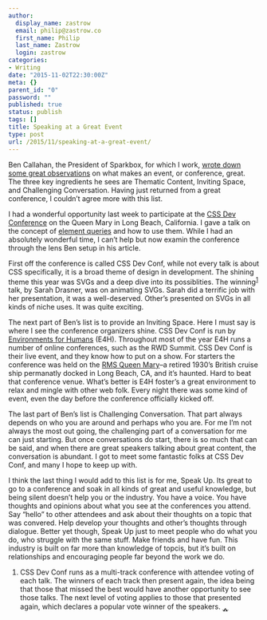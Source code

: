 ```yaml
---
author:
  display_name: zastrow
  email: philip@zastrow.co
  first_name: Philip
  last_name: Zastrow
  login: zastrow
categories:
- Writing
date: "2015-11-02T22:30:00Z"
meta: {}
parent_id: "0"
password: ""
published: true
status: publish
tags: []
title: Speaking at a Great Event
type: post
url: /2015/11/speaking-at-a-great-event/
---
```

<p>Ben Callahan, the President of Sparkbox, for which I work, <a href="http://words.bencallahan.com/what-makes-a-great-event/">wrote down some great observations</a> on what makes an event, or conference, great. The three key ingredients he sees are Thematic Content, Inviting Space, and Challenging Conversation. Having just returned from a great conference, I couldn’t agree more with this list.</p>
<p>I had a wonderful opportunity last week to participate at the <a href="http://cssdevconf.com">CSS Dev Conference</a> on the Queen Mary in Long Beach, California. I gave a talk on the concept of <a href="http://zastrow.co/speaking/css-dev-conf-2015/">element queries</a> and how to use them. While I had an absolutely wonderful time, I can’t help but now examin the conference through the lens Ben setup in his article.</p>
<p>First off the conference is called CSS Dev Conf, while not every talk is about CSS specifically, it is a broad theme of design in development. The shining theme this year was SVGs and a deep dive into its possiblities. The winning<sup id="fnref:1"><a href="#fn:1" class="footnote">1</a></sup> talk, by Sarah Drasner, was on animating SVGs. Sarah did a terrific job with her presentation, it was a well-deserved. Other’s presented on SVGs in all kinds of niche uses. It was quite exciting.</p>
<p>The next part of Ben’s list is to provide an Inviting Space. Here I must say is where I see the conference organizers shine. CSS Dev Conf is run by <a href="http://environmentsforhumans.com">Environments for Humans</a> (E4H). Throughout most of the year E4H runs a number of online conferences, such as the RWD Summit. CSS Dev Conf is their live event, and they know how to put on a show. For starters the conference was held on the <a href="http://queenmary.com">RMS Queen Mary</a>–a retired 1930’s British cruise ship permanatly docked in Long Beach, CA, and it’s haunted. Hard to beat that conference venue. What’s better is E4H foster’s a great environment to relax and mingle with other web folk. Every night there was some kind of event, even the day before the conference officially kicked off.</p>
<p>The last part of Ben’s list is Challenging Conversation. That part always depends on who you are around and perhaps who you are. For me I’m not always the most out going, the challenging part of a conversation for me can just starting. But once conversations do start, there is so much that can be said, and when there are great speakers talking about great content, the conversation is abundant. I got to meet some fantastic folks at CSS Dev Conf, and many I hope to keep up with.</p>
<p>I think the last thing I would add to this list is for me, Speak Up. Its great to go to a conference and soak in all kinds of great and useful knowledge, but being silent doesn’t help you or the industry. You have a voice. You have thoughts and opinions about what you see at the conferences you attend. Say “hello” to other attendees and ask about their thoughts on a topic that was convered. Help develop your thoughts and other’s thoughts through dialogue. Better yet though, Speak Up just to meet people who do what you do, who struggle with the same stuff. Make friends and have fun. This industry is built on far more than knowledge of topcis, but it’s built on relationships and encouraging people far beyond the work we do.</p>
<div class="footnotes">
<ol>
<li id="fn:1">
<p>CSS Dev Conf runs as a multi-track conference with attendee voting  of each talk. The winners of each track then present again, the idea being that those that missed the best would have another opportunity to see those talks. The next level of voting applies to those that presented again, which declares a popular vote winner of the speakers.&nbsp;<a href="#fnref:1" class="reversefootnote">&#129173;</a></p>
</li>
</ol>
</div>
